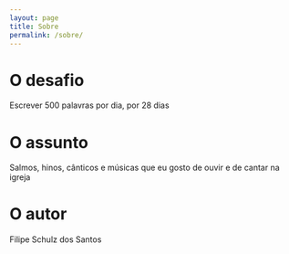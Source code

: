 ```yaml
---
layout: page
title: Sobre
permalink: /sobre/
---
```


# O desafio

Escrever 500 palavras por dia, por 28 dias

# O assunto

Salmos, hinos, cânticos e músicas que eu gosto de ouvir e de cantar na igreja

# O autor

Filipe Schulz dos Santos